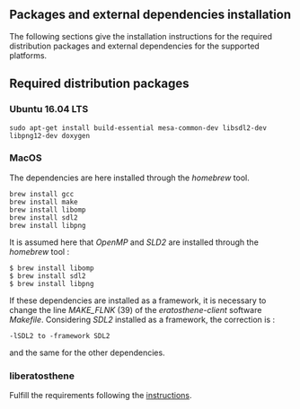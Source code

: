 ## Packages and external dependencies installation

The following sections give the installation instructions for the required distribution packages and external dependencies for the supported platforms.

## Required distribution packages

### Ubuntu 16.04 LTS

```
sudo apt-get install build-essential mesa-common-dev libsdl2-dev libpng12-dev doxygen
```

### MacOS

The dependencies are here installed through the _homebrew_ tool.

```
brew install gcc
brew install make
brew install libomp
brew install sdl2
brew install libpng
```

It is assumed here that _OpenMP_ and _SLD2_ are installed through the _homebrew_ tool :

    $ brew install libomp
    $ brew install sdl2
    $ brew install libpng

If these dependencies are installed as a framework, it is necessary to change the line _MAKE_FLNK_ (39) of the _eratosthene-client_ software _Makefile_. Considering _SDL2_ installed as a framework, the correction is :

    -lSDL2 to -framework SDL2

and the same for the other dependencies.

### liberatosthene

Fulfill the requirements following the [instructions](https://github.com/nils-hamel/liberatosthene).